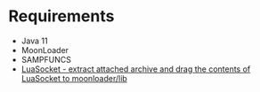 # Requirements
* Java 11
* MoonLoader
* SAMPFUNCS
* [LuaSocket - extract attached archive and drag the contents of LuaSocket to moonloader/lib](https://blast.hk/threads/16031/)
